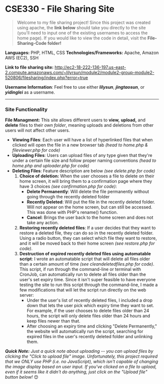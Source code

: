 # CSE330 - File Sharing Site
> Welcome to my file sharing project! Since this project was created using apache, the **link below** should take you directly to the site (you'll need to input one of the existing usernames to access the home page). If you would like to view the code in detail, visit the **File-Sharing-Code folder!**

**Languages:** PHP, HTML, CSS
**Technologies/Frameworks:** Apache, Amazon AWS (EC2), SSH

**Link to file sharing site:** <a href="[placeholder.com](http://ec2-18-222-136-197.us-east-2.compute.amazonaws.com/~lilyrsun/module2/module2-group-module2-520806/filesharing/index.php?error=true)" target="_blank">http://ec2-18-222-136-197.us-east-2.compute.amazonaws.com/~lilyrsun/module2/module2-group-module2-520806/filesharing/index.php?error=true</a>

**Username Information**: Feel free to use either **_lilysun_**, **_jingtaosun_**, or **_yidinglei_** as a username.

****
### Site Functionality
**File Managment:** This site allows different users to **view,** **upload,** and **delete** files to their _own folder_, meaning uploads and deletions from other users will not affect other users. 
- **Viewing Files**: Each user will have a list of hyperlinked files that when clicked will open the file in a new browser tab _(head to home.php & fileviewer.php for code)_
- **Uploading Files**: Users can upload files of any type given that they're under a certain file size and follow proper naming conventions _(head to home.php and uploader.php for code)_
- **Deleting Files**: Feature description are below _(see delete.php for code)_
    1. **Choice of deletion:** When the user chooses a file to delete on their home screen, it will bring them to a confirmation page where they have 3 choices _(see confirmation.php for code)_:
        - **Delete Permanently**: Will delete the file permanently without going through the recently deleted folder
        - **Recently Deleted**: Will put the file in the recently deleted folder. Will not appear on the home screen, but can still be accessed. This was done with PHP's rename() function.
        - **Cancel**: Brings the user back to the home screen and does not take any action.
    2. **Restoring recently deleted files**: If a user decides that they want to restore a deleted file, they can do so in the recently deleted folder. Using a radio button, they can select which file they want to restore, and it will be moved back to their home screen _(see restore.php for code)_.
    3. **Destruction of expired recently deleted files using automatable script**: I wrote an automatable script that will delete all files older than a certain amount of time _(see cleandeletedfiles.php for code)_. This script, if run through the command-line or terminal with CronJob, can automatically run to delete all files older than the user's set expiry time. Since it isn't super feasible to have everyone testing the site to run this script through the command-line, I made a few modifications that will let the script run directly on the web server:
        - Under the user's list of recently deleted files, I included a drop down that lets the user pick which expiry time they want to set. For example, if the user chooses to delete files older than 24 hours, the script will only delete files older than 24 hours and keep files newer than that.
        - After choosing an expiry time and clicking "Delete Permanently," the website will automatically run the script, searching for expired files in the user's recently deleted folder and unlinking them.

_**Quick Note:** Just a quick note about uploading -- you can upload files by clicking the "Click to upload file" image. Unfortunately, this project required that we ONLY use PHP (i.e. no JavaScript), which isn't capable of changing the image display based on user input. If you've clicked on a file to upload, even if it seems like it didn't do anything, just click on the "Upload file" button below!_ 😊
